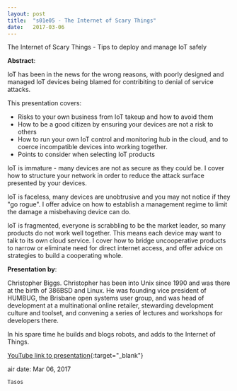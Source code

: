 ```yaml
---
layout: post
title:  "s01e05 - The Internet of Scary Things"
date:   2017-03-06
---
```


The Internet of Scary Things - Tips to deploy and manage IoT safely

**Abstract**:


IoT has been in the news for the wrong reasons, with poorly designed and managed IoT devices being blamed for contribiting to denial of service attacks.

This presentation covers:

* Risks to your own business from IoT takeup and how to avoid them
* How to be a good citizen by ensuring your devices are not a risk to others
* How to run your own IoT control and monitoring hub in the cloud, and to coerce incompatible devices into working together.
* Points to consider when selecting IoT products

IoT is immature - many devices are not as secure as they could be.
I cover how to structure your network in order to reduce the attack surface presented by your devices.

IoT is faceless, many devices are unobtrusive and you may not notice if they "go rogue". I offer advice on how to establish a management regime to limit the damage a misbehaving device can do.

IoT is fragmented, everyone is scrabbling to be the market leader, so many products do not work well together. This means each device may want to talk to its own cloud service. I cover how to bridge uncooperative products to narrow or eliminate need for direct internet access, and offer advice on strategies to build a cooperating whole.


**Presentation by**:


Christopher Biggs. Christopher has been into Unix since 1990 and was there at the birth of 386BSD and Linux. He was founding vice president of HUMBUG, the Brisbane open systems user group, and was head of development at a multinational online retailer, stewarding development culture and toolset, and convening a series of lectures and workshops for developers there.

In his spare time he builds and blogs robots, and adds to the Internet of Things.

[YouTube link to presentation](https://www.youtube.com/watch?v=qKJz4aPubNI){:target="_blank"}


air date: Mar 06, 2017

`Tasos`
